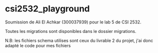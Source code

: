 # csi2532_playground

Soumission de Ali El Achkar (300037939) pour le lab 5 de CSI 2532.

Toutes les migrations sont disponibles dans le dossier migrations.

N.B: les fichiers schema utilises sont ceux du livrable 2 du projet, j'ai donc adapté le code pour mes fichiers